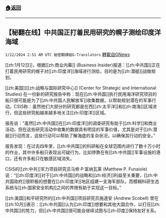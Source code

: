 ###  [:house:返回](README.md)
---


## 【秘翻在线】中共国正打着民用研究的幌子测绘印度洋海域
`1/12/2024 2:51 AM UTC 秘密翻譯組G-Translators` [轉載自GNews](https://gnews.org/articles/2210673)

[[zh:1月12日]]，根据[[zh:商业内幕]] (Business Insider)报道：[[zh:中共国]]正在打着民用研究的幌子对[[zh:印度洋]]海域进行测绘，目的是为[[zh:潜艇]]战做规划。

[[zh:美国]][[zh:战略与国际研究中心]] (Center for Strategic and International Studies) 在一份新的研究报告中称：现在[[zh:中共国]]执行民用海洋研究项目的船只很可能是为了[[zh:中共国人民解放军]]收集数据，以帮助规划潜在的军事行动。CSIS称：虽然他们大部分的研究都是在西[[zh:太平洋]]和[[zh:南海]]区域进行，但这些研究船越来越多地关注[[zh:印度洋]]区域。

报告说：“虽然[[zh:中共国]]在[[zh:印度洋]]的调查研究有助于[[zh:科学]]和商业活动，但在这些研究活动中收集的数据具有明显的军事价值，尤其是对于[[zh:潜艇]]行动而言，这些行动可以帮助了解海底的复杂状况，以确保其行动的安全。”

报告发现：在过去四年里，[[zh:中共国]]的科研船在全球范围内进行了数十万小时的作业，其中许多船只表现出可疑行为，比如停靠在有[[zh:中共国]]军事设施的港口，还有许多船只在敏感区域消失。

CSIS的[[zh:中共]]军力项目研究员马修·P·富纳瓦莱 (Matthew P. Funaiole)说：“[[zh:印度洋]]对于[[zh:中共国]]的战略和[[zh:经济]]利益至关重要，[[zh:中共国政府]]很积极的想要在[[zh:印度洋]]地区组建一支海军部队，而模糊科研生态系统与[[zh:国家安全机构]]之间的界限有助于实现这一目标。”

[[zh:美国]]和平研究所的[[zh:中共国]]项目研究员施道安 (Andrew Scobell) 曾在[[zh:10月]]表示：[[zh:中共国]]认为[[zh:印度]]想要和其他大国合作，以打压[[zh:中共国]]的势力，但[[zh:中共国]]很可能会继续试图与[[zh:印度]]保持友好关系。
